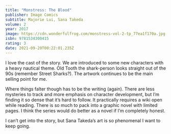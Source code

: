 ```yaml
---
title: "Monstress: The Blood"
publisher: Image Comics
subtitle: Majorie Lui, Sana Takeda
volume: 2
year: 2017
image: https://cdn.wonderfulfrog.com/monstress-vol-2-tp_77ea1f170a.jpg
isbn: 9781534300415
rating: 3
date: 2021-09-20T00:22:01.235Z
---
```


I love the cast of the story. We are introduced to some new characters with a heavy nautical theme. Old Tooth the shark-person looks straight out of the 90s (remember Street Sharks?). The artwork continues to be the main selling point for me.

Where things falter though has to be the writing (again). There are less mysteries to track and more emphasis on character development, but I’m finding it so dense that it’s hard to follow. It practically requires a wiki open while reading. There is so much to pack into a graphic novel with limited pages. I think the series would do better as a novel if I’m completely honest.

I can’t get into the story, but Sana Takeda’s art is so phenomenal I want to keep going.
